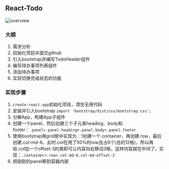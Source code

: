 ## React-Todo

![overview](http://ofx24fene.bkt.clouddn.com//img/react/overview.png)

### 大纲

1. 需求分析
2. 初始化项目并提交github
3. 引入bootstrap并编写TodoHeader组件
4. 编写待办事项列表组件
5. 添加待办事项
6. 实现切换完成状态的功能

### 实现步骤

1. `create-react-app`初始化项目，清空无用代码
2. 安装并引入bootstrap `import 'bootstrap/dist/css/bootstrap.css';`
3. 分解App，构建App子组件
4. 创建一个panel，然后创建三个子元素heading、body和footer：`.panel>.panel-heading+.panel.body+.panel.footer`
5. 使用bootstrap用grid居中实现为：1创建一个.container，再创建.row，最后创建.col-md-6，此时.col在用了50%的row且占6个(总的12格)，所以再给.col加一个offset-3的类即可让内容向右移动3格，这样内容就在中间了。实现：`.container>.row>.col-md-6.col-md-offset-3`
6. 把刚刚的panel移到容器内部